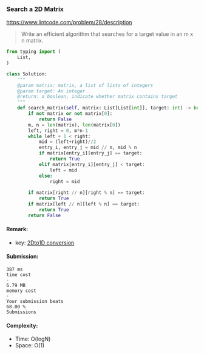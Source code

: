 ### Search a 2D Matrix
https://www.lintcode.com/problem/28/description
>Write an efficient algorithm that searches for a target value in an m x n matrix.
```python
from typing import (
    List,
)

class Solution:
    """
    @param matrix: matrix, a list of lists of integers
    @param target: An integer
    @return: a boolean, indicate whether matrix contains target
    """
    def search_matrix(self, matrix: List[List[int]], target: int) -> bool:
        if not matrix or not matrix[0]:
            return False
        m, n = len(matrix), len(matrix[0])
        left, right = 0, m*n-1
        while left + 1 < right:
            mid = (left+right)//2
            entry_i, entry_j = mid // n, mid % n
            if matrix[entry_i][entry_j] == target:
                return True
            elif matrix[entry_i][entry_j] < target:
                left = mid
            else:
                right = mid
                
        if matrix[right // n][right % n] == target:
            return True
        if matrix[left // n][left % n] == target:
            return True
        return False
```
#### Remark:
- key: [2Dto1D conversion](https://github.com/chkao831/Algo_learning_notes/blob/main/BinarySearch/LeetCode_74_Search-a-2D-Matrix.md)
#### Submission:
```
387 ms
time cost
·
6.79 MB
memory cost
·
Your submission beats
68.00 %
Submissions
```
#### Complexity:
- Time: O(logN)
- Space: O(1)
